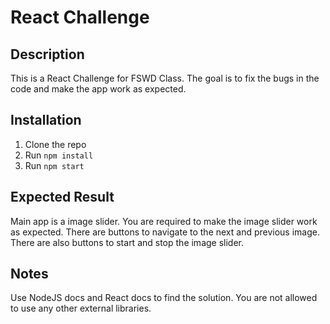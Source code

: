 # React Challenge

## Description

This is a React Challenge for FSWD Class. 
The goal is to fix the bugs in the code and make the app work as expected.

## Installation

1. Clone the repo
2. Run `npm install`
3. Run `npm start`

## Expected Result

Main app is a image slider. You are required to make the image slider work as expected.
There are buttons to navigate to the next and previous image.
There are also buttons to start and stop the image slider.

## Notes

Use NodeJS docs and React docs to find the solution.
You are not allowed to use any other external libraries.
